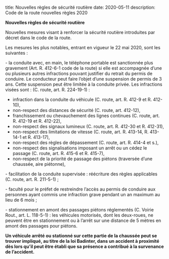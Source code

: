title: Nouvelles règles de sécurité routière
date: 2020-05-11
description: Code de la route nouvelles règles 2020



**Nouvelles règles de sécurité routière**

Nouvelles mesures visant à renforcer la sécurité routière introduites par décret dans le code de la route.

Les mesures les plus notables, entrant en vigueur le 22 mai 2020, sont les suivantes :

\- la conduite avec, en main, le téléphone portable est sanctionnée plus gravement (Art. R. 412-6-1 code de la route) si elle est accompagnée d’une ou plusieurs autres infractions pouvant justifier du retrait du permis de conduire. Le conducteur peut faire l’objet d’une suspension de permis de 3 ans. Cette suspension peut être limitée à la conduite privée. Les infractions visées sont : (C. route, art. R. 224-19-1) :

- infraction dans la conduite du véhicule (C. route, art. R. 412-9 et R. 412-10),
- non-respect des distances de sécurité (C. route, art. 412-12),
- franchissement ou chevauchement des lignes continues (C. route, art. R. 412-19 et R. 412-22),
- non-respect des signaux lumineux (C. route, art. R. 412-30 et R. 412-31),
- non-respect des limitations de vitesse (C. route, art. R. 413-14, R. 413-14-1 et R. 413-17),
- non-respect des règles de dépassement (C. route, art. R. 414-4 et s.),
- non-respect des signalisations imposant un arrêt ou un cédez le passage (C. route, art. R. 415-6 et R. 415-7),
- non-respect de la priorité de passage des piétons (traversée d’une chaussée, aire piétonne),

\- facilitation de la conduite supervisée : réécriture des règles applicables (C. route, art. R. 211-5-1) ;

\- faculté pour le préfet de restreindre l’accès au permis de conduire aux personnes ayant commis une infraction grave pendant un an maximum au lieu de 6 mois ;

\- stationnement en amont des passages piétons réglementés (C. Voirie Rout., art. L. 118-5-1) : les véhicules motorisés, dont les deux-roues, ne peuvent être en stationnement ou à l’arrêt sur une distance de 5 mètres en amont des passages pour piétons.

**Un véhicule arrêté ou stationné sur cette partie de la chaussée peut se trouver impliqué, au titre de la loi Badinter, dans un accident à proximité dès lors qu’il peut être établi que sa présence a contribué à la survenance de l’accident.**

